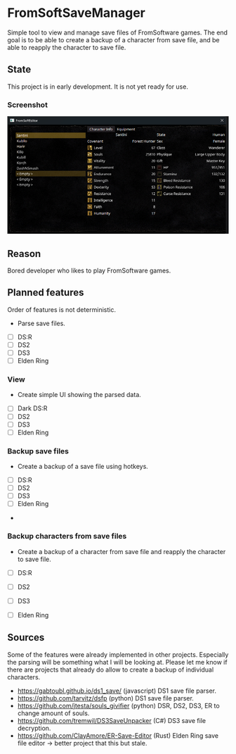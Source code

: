 # FromSoftSaveManager
Simple tool to view and manage save files of FromSoftware games. The end goal is to be able to create a backup of a character from save file, and be able to reapply the character to save file.

## State
This project is in early development. It is not yet ready for use.

### Screenshot
![Alt text](/example_01.png "Dark Souls: Remastered save file")

## Reason
Bored developer who likes to play FromSoftware games.

## Planned features
Order of features is not deterministic.

- Parse save files.
- [ ] DS:R
- [ ] DS2
- [ ] DS3
- [ ] Elden Ring

### View
- Create simple UI showing the parsed data.
- [ ] Dark DS:R
- [ ] DS2
- [ ] DS3
- [ ] Elden Ring

### Backup save files
- Create a backup of a save file using hotkeys.
- [ ] DS:R
- [ ] DS2
- [ ] DS3
- [ ] Elden Ring
- 
### Backup characters from save files
- Create a backup of a character from save file and reapply the character to save file.
- [ ] DS:R
- [ ] DS2
- [ ] DS3
- [ ] Elden Ring


## Sources
Some of the features were already implemented in other projects. Especially the parsing will be something what I will be looking at. Please let me know if there are projects that already do allow to create a backup of individual characters.
- https://gabtoubl.github.io/ds1_save/ (javascript) DS1 save file parser.
- https://github.com/tarvitz/dsfp (python) DS1 save file parser.
- https://github.com/jtesta/souls_givifier (python) DSR, DS2, DS3, ER to change amount of souls.
- https://github.com/tremwil/DS3SaveUnpacker (C#) DS3 save file decryption.
- https://github.com/ClayAmore/ER-Save-Editor (Rust) Elden Ring save file editor -> better project that this but stale.